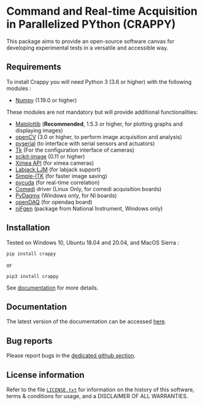 Command and Real-time Acquisition in Parallelized PYthon (CRAPPY)
=================================================================

This package aims to provide an open-source software canvas for developing 
experimental tests in a versatile and accessible way.

Requirements
------------

To install Crappy you will need Python 3 (3.6 or higher) with the following 
modules :
- [Numpy](https://numpy.org/) (1.19.0 or higher)

These modules are not mandatory but will provide additional functionalities:
- [Matplotlib](https://matplotlib.org/) (**Recommended**, 1.5.3 or higher, for plotting graphs 
  and displaying images)
- [openCV](https://opencv.org/) (3.0 or higher, to perform image acquisition and 
  analysis)
- [pyserial](https://pypi.org/project/pyserial/) (to interface with serial 
  sensors and actuators)
- [Tk](https://docs.python.org/3/library/tkinter.html) (For the configuration
  interface of cameras)
- [scikit-image](https://scikit-image.org/) (0.11 or higher)
- [Ximea API](https://www.ximea.com/support/wiki/apis/xiapi) (for ximea cameras)
- [Labjack LJM](https://labjack.com/support/software/examples/ljm/python) (for 
  labjack support)
- [Simple-ITK](https://simpleitk.org/) (for faster image saving)
- [pycuda](https://documen.tician.de/pycuda/) (for real-time correlation)
- [Comedi](https://www.comedi.org/) driver (Linux Only, for comedi acquisition 
  boards)
- [PyDaqmx](https://pythonhosted.org/PyDAQmx/) (Windows only, for NI boards)
- [openDAQ](https://pypi.org/project/opendaq/) (for opendaq board)
- [niFgen](https://www.ni.com/fr-fr/support/downloads/drivers/download.ni-fgen.html#346233) 
  (package from National Instrument, Windows only)

Installation
------------

Tested on Windows 10, Ubuntu 18.04 and 20.04, and MacOS Sierra :

    pip install crappy

or

    pip3 install crappy

See [documentation](https://crappy.readthedocs.io/en/latest/installation.html) 
for more details.

Documentation
-------------

The latest version of the documentation can be accessed 
[here](https://crappy.readthedocs.io/).

Bug reports
-----------

Please report bugs in the [dedicated github section](https://github.com/LaboratoireMecaniqueLille/crappy/issues).

License information
-------------------

Refer to the file [``LICENSE.txt``](https://github.com/LaboratoireMecaniqueLille/crappy/blob/master/LICENSE) 
for information on the history of this software, terms & conditions for usage, 
and a DISCLAIMER OF ALL WARRANTIES.
